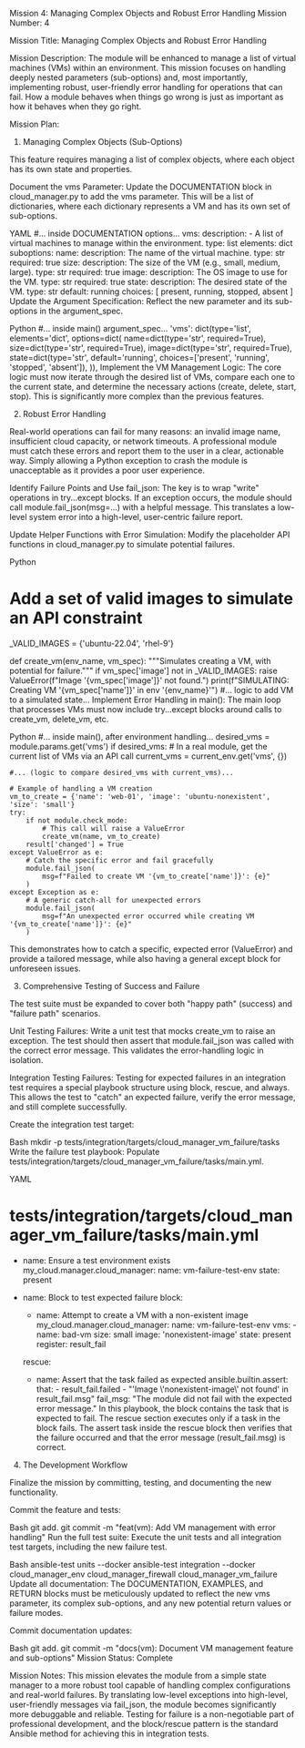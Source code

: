 Mission 4: Managing Complex Objects and Robust Error Handling
Mission Number: 4

Mission Title: Managing Complex Objects and Robust Error Handling

Mission Description: The module will be enhanced to manage a list of virtual machines (VMs) within an environment. This mission focuses on handling deeply nested parameters (sub-options) and, most importantly, implementing robust, user-friendly error handling for operations that can fail. How a module behaves when things go wrong is just as important as how it behaves when they go right.

Mission Plan:

1. Managing Complex Objects (Sub-Options)

This feature requires managing a list of complex objects, where each object has its own state and properties.

Document the vms Parameter:
Update the DOCUMENTATION block in cloud_manager.py to add the vms parameter. This will be a list of dictionaries, where each dictionary represents a VM and has its own set of sub-options.

YAML
#... inside DOCUMENTATION options...
    vms:
        description:
            - A list of virtual machines to manage within the environment.
        type: list
        elements: dict
        suboptions:
            name:
                description: The name of the virtual machine.
                type: str
                required: true
            size:
                description: The size of the VM (e.g., small, medium, large).
                type: str
                required: true
            image:
                description: The OS image to use for the VM.
                type: str
                required: true
            state:
                description: The desired state of the VM.
                type: str
                default: running
                choices: [ present, running, stopped, absent ]
Update the Argument Specification:
Reflect the new parameter and its sub-options in the argument_spec.

Python
#... inside main() argument_spec...
'vms': dict(type='list', elements='dict', options=dict(
    name=dict(type='str', required=True),
    size=dict(type='str', required=True),
    image=dict(type='str', required=True),
    state=dict(type='str', default='running', choices=['present', 'running', 'stopped', 'absent']),
)),
Implement the VM Management Logic:
The core logic must now iterate through the desired list of VMs, compare each one to the current state, and determine the necessary actions (create, delete, start, stop). This is significantly more complex than the previous features.

2. Robust Error Handling

Real-world operations can fail for many reasons: an invalid image name, insufficient cloud capacity, or network timeouts. A professional module must catch these errors and report them to the user in a clear, actionable way. Simply allowing a Python exception to crash the module is unacceptable as it provides a poor user experience.   

Identify Failure Points and Use fail_json:
The key is to wrap "write" operations in try...except blocks. If an exception occurs, the module should call module.fail_json(msg=...) with a helpful message. This translates a low-level system error into a high-level, user-centric failure report.

Update Helper Functions with Error Simulation:
Modify the placeholder API functions in cloud_manager.py to simulate potential failures.

Python
# Add a set of valid images to simulate an API constraint
_VALID_IMAGES = {'ubuntu-22.04', 'rhel-9'}

def create_vm(env_name, vm_spec):
    """Simulates creating a VM, with potential for failure."""
    if vm_spec['image'] not in _VALID_IMAGES:
        raise ValueError(f"Image '{vm_spec['image']}' not found.")
    print(f"SIMULATING: Creating VM '{vm_spec['name']}' in env '{env_name}'")
    #... logic to add VM to a simulated state...
Implement Error Handling in main():
The main loop that processes VMs must now include try...except blocks around calls to create_vm, delete_vm, etc.

Python
#... inside main(), after environment handling...
desired_vms = module.params.get('vms')
if desired_vms:
    # In a real module, get the current list of VMs via an API call
    current_vms = current_env.get('vms', {})

    #... (logic to compare desired_vms with current_vms)...

    # Example of handling a VM creation
    vm_to_create = {'name': 'web-01', 'image': 'ubuntu-nonexistent', 'size': 'small'}
    try:
        if not module.check_mode:
            # This call will raise a ValueError
            create_vm(name, vm_to_create)
        result['changed'] = True
    except ValueError as e:
        # Catch the specific error and fail gracefully
        module.fail_json(
            msg=f"Failed to create VM '{vm_to_create['name']}': {e}"
        )
    except Exception as e:
        # A generic catch-all for unexpected errors
        module.fail_json(
            msg=f"An unexpected error occurred while creating VM '{vm_to_create['name']}': {e}"
        )
This demonstrates how to catch a specific, expected error (ValueError) and provide a tailored message, while also having a general except block for unforeseen issues.

3. Comprehensive Testing of Success and Failure

The test suite must be expanded to cover both "happy path" (success) and "failure path" scenarios.

Unit Testing Failures:
Write a unit test that mocks create_vm to raise an exception. The test should then assert that module.fail_json was called with the correct error message. This validates the error-handling logic in isolation.

Integration Testing Failures:
Testing for expected failures in an integration test requires a special playbook structure using block, rescue, and always. This allows the test to "catch" an expected failure, verify the error message, and still complete successfully.   

Create the integration test target:

Bash
mkdir -p tests/integration/targets/cloud_manager_vm_failure/tasks
Write the failure test playbook:
Populate tests/integration/targets/cloud_manager_vm_failure/tasks/main.yml.

YAML
# tests/integration/targets/cloud_manager_vm_failure/tasks/main.yml
- name: Ensure a test environment exists
  my_cloud.manager.cloud_manager:
    name: vm-failure-test-env
    state: present

- name: Block to test expected failure
  block:
    - name: Attempt to create a VM with a non-existent image
      my_cloud.manager.cloud_manager:
        name: vm-failure-test-env
        vms:
          - name: bad-vm
            size: small
            image: 'nonexistent-image'
            state: present
      register: result_fail

  rescue:
    - name: Assert that the task failed as expected
      ansible.builtin.assert:
        that:
          - result_fail.failed
          - "'Image \\'nonexistent-image\\' not found' in result_fail.msg"
        fail_msg: "The module did not fail with the expected error message."
In this playbook, the block contains the task that is expected to fail. The rescue section executes only if a task in the block fails. The assert task inside the rescue block then verifies that the failure occurred and that the error message (result_fail.msg) is correct.

4. The Development Workflow

Finalize the mission by committing, testing, and documenting the new functionality.

Commit the feature and tests:

Bash
git add.
git commit -m "feat(vm): Add VM management with error handling"
Run the full test suite:
Execute the unit tests and all integration test targets, including the new failure test.

Bash
ansible-test units --docker
ansible-test integration --docker cloud_manager_env cloud_manager_firewall cloud_manager_vm_failure
Update all documentation:
The DOCUMENTATION, EXAMPLES, and RETURN blocks must be meticulously updated to reflect the new vms parameter, its complex sub-options, and any new potential return values or failure modes.

Commit documentation updates:

Bash
git add.
git commit -m "docs(vm): Document VM management feature and sub-options"
Mission Status: Complete

Mission Notes: This mission elevates the module from a simple state manager to a more robust tool capable of handling complex configurations and real-world failures. By translating low-level exceptions into high-level, user-friendly messages via fail_json, the module becomes significantly more debuggable and reliable. Testing for failure is a non-negotiable part of professional development, and the block/rescue pattern is the standard Ansible method for achieving this in integration tests.
